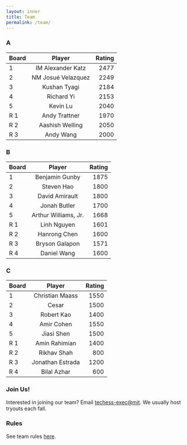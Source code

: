 ```yaml
---
layout: inner
title: Team
permalink: /team/
---
```


### A

| Board           | Player            | Rating        |
| --------- |:------------------------------------------------:| -----------:|
| 1     | IM Alexander Katz | 2477          |
| 2     | NM Josu&eacute; Velazquez| 2249   |
| 3     | Kushan Tyagi   | 2184   |
| 4     | Richard Yi | 2153 |
| 5     | Kevin Lu | 2040 |
| R 1   | Andy Trattner | 1970 |
| R 2   | Aashish Welling | 2050 |
| R 3   | Andy Wang | 2000 |

### B

| Board          | Player            | Rating        |
| --------- |:-----------------------------------------------------:| -----------:|
| 1     | Benjamin Gunby | 1875        |
| 2     | Steven Hao      | 1800   |
| 3     | David Amirault   | 1800  |
| 4     | Jonah Butler | 1700 |
| 5     | Arthur Williams, Jr. | 1668 |
| R 1   | Linh Nguyen | 1601 |
| R 2   | Hanrong Chen | 1600 |
| R 3   | Bryson Galapon | 1571 |
| R 4   | Daniel Wang | 1600 |

### C

| Board          | Player            | Rating        |
| -------- |:-----------------------------------------------------:| -----------:|
| 1     | Christian Maass | 1550       |
| 2     | Cesar      | 1500  |
| 3     | Robert Kao    | 1400 |
| 4     | Amir Cohen  | 1550 |
| 5     | Jiasi Shen | 1500 |
| R 1   | Amin Rahimian | 1400 |
| R 2   | Rikhav Shah | 800 |
| R 3   | Jonathan Estrada | 1200 |
| R 4   | Bilal Azhar | 600 |


### Join Us!
Interested in joining our team? Email [techess-exec@mit](mailto:techess-exec@mit.edu). We usually host tryouts each fall.

### Rules
See team rules [here](/img/team/teamrules.pdf).
